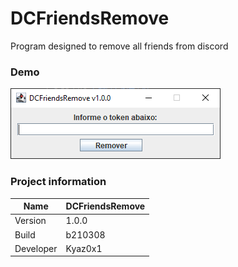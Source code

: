 # DCFriendsRemove
Program designed to remove all friends from discord

### Demo
<img src="img/DCFriendsRemove.png" />

### Project information
|Name| DCFriendsRemove |
|----|--|
|Version|1.0.0|
|Build|b210308|
|Developer|Kyaz0x1|
